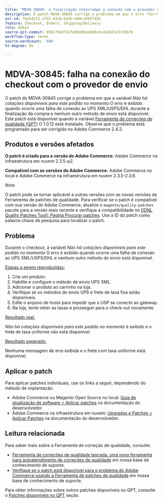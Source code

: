 ```yaml
---
title: "MDVA-30845: a finalização interrompe a conexão com o provedor de envio falha"
description: O patch MDVA-30845 corrige o problema em que o erro *Sorry, no quotes are available for this order at this time* é exibido ao falhar ao se conectar ao UPS XML/USPS/DHL durante o checkout e nenhum outro método de envio está disponível. Este patch está disponível quando a [Ferramenta de correções de qualidade (QPT)](/help/announcements/adobe-commerce-announcements/magento-quality-patches-released-new-tool-to-self-serve-quality-patches.md) 1.0.12 está instalada. Observe que o problema está programado para ser corrigido no Adobe Commerce 2.4.2.
exl-id: 7be54213-1762-431b-bd3b-080c3d45f492
feature: Checkout, Orders, Shipping/Delivery
role: Admin
source-git-commit: 958179e0f3efe08e65ea8b0c4c4e1015e3c5bb76
workflow-type: tm+mt
source-wordcount: '494'
ht-degree: 0%

---
```


# MDVA-30845: falha na conexão do checkout com o provedor de envio

O patch do MDVA-30845 corrige o problema em que a variável *Não há cotações disponíveis para este pedido no momento* O erro é exibido quando ocorre uma falha de conexão ao UPS XML/USPS/DHL durante a finalização da compra e nenhum outro método de envio está disponível. Este patch está disponível quando a variável [Ferramenta de correções de qualidade (QPT)](/help/announcements/adobe-commerce-announcements/magento-quality-patches-released-new-tool-to-self-serve-quality-patches.md) O 1.0.12 está instalado. Observe que o problema está programado para ser corrigido no Adobe Commerce 2.4.2.

## Produtos e versões afetados

**O patch é criado para a versão do Adobe Commerce:** Adobe Commerce na infraestrutura em nuvem 2.3.5-p2.

**Compatível com as versões do Adobe Commerce:** Adobe Commerce no local e Adobe Commerce na infraestrutura em nuvem 2.3.5-2.3.6.

>[!NOTE]
>
>O patch pode se tornar aplicável a outras versões com as novas versões da Ferramenta de patches de qualidade. Para verificar se o patch é compatível com sua versão do Adobe Commerce, atualize o `magento/quality-patches` pacote para a versão mais recente e verifique a compatibilidade no [[!DNL Quality Patches Tool]: Página Procurar patches](https://devdocs.magento.com/quality-patches/tool.html#patch-grid). Use a ID do patch como palavra-chave de pesquisa para localizar o patch.

## Problema

Durante o checkout, a variável *Não há cotações disponíveis para este pedido no momento* O erro é exibido quando ocorre uma falha de conexão ao UPS XML/USPS/DHL e nenhum outro método de envio está disponível.

<u>Etapas a serem reproduzidas:</u>

1. Crie um produto.
1. Habilite e configure o método de envio UPS XML.
1. Adicionar o produto ao carrinho na loja.
1. Verifique se os métodos de envio UPS e frete de taxa fixa estão disponíveis.
1. Edite o arquivo de hosts para impedir que o USP se conecte ao gateway.
1. Na loja, tente obter as taxas e prosseguir para o check-out novamente.

<u>Resultado real:</u>

*Não há cotações disponíveis para este pedido no momento* é exibido e o frete de taxa uniforme não está disponível.

<u>Resultado esperado:</u>

Nenhuma mensagem de erro exibida e o frete com taxa uniforme está disponível.

## Aplicar o patch

Para aplicar patches individuais, use os links a seguir, dependendo do método de implantação:

* Adobe Commerce ou Magento Open Source no local: [Guia de atualização de software > Aplicar patches](https://devdocs.magento.com/guides/v2.4/comp-mgr/patching/mqp.html) na documentação do desenvolvedor.
* Adobe Commerce na infraestrutura em nuvem: [Upgrades e Patches > Aplicar Patches](https://devdocs.magento.com/cloud/project/project-patch.html) na documentação do desenvolvedor.


## Leitura relacionada

Para saber mais sobre a Ferramenta de correção de qualidade, consulte:

* [Ferramenta de correções de qualidade lançada: uma nova ferramenta para autoatendimento de correções de qualidade](/help/announcements/adobe-commerce-announcements/magento-quality-patches-released-new-tool-to-self-serve-quality-patches.md) em nossa base de conhecimento de suporte.
* [Verifique se o patch está disponível para o problema do Adobe Commerce usando a Ferramenta de patches de qualidade](/help/support-tools/patches-available-in-qpt-tool/check-patch-for-magento-issue-with-magento-quality-patches.md) em nossa base de conhecimento de suporte.

Para obter informações sobre outros patches disponíveis no QPT, consulte o [Patches disponíveis no QPT](https://support.magento.com/hc/en-us/sections/360010506631-Patches-available-in-MQP-tool-) seção.
